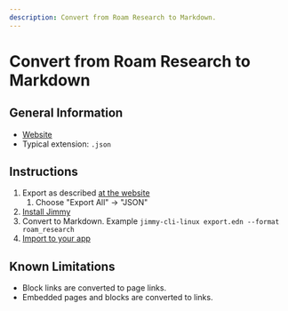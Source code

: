 ```yaml
---
description: Convert from Roam Research to Markdown.
---
```


# Convert from Roam Research to Markdown

## General Information

- [Website](https://roamresearch.com/)
- Typical extension: `.json`

## Instructions

1. Export as described [at the website](https://help.roam.garden/How-to-export-your-Roam-Graph)
    1. Choose "Export All" -> "JSON"
2. [Install Jimmy](../index.md#installation)
3. Convert to Markdown. Example `jimmy-cli-linux export.edn --format roam_research`
4. [Import to your app](../import_instructions.md)

## Known Limitations

- Block links are converted to page links.
- Embedded pages and blocks are converted to links.
